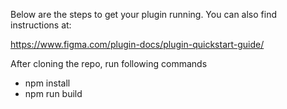 Below are the steps to get your plugin running. You can also find instructions at:

  https://www.figma.com/plugin-docs/plugin-quickstart-guide/

After cloning the repo, run following commands
- npm install
- npm run build